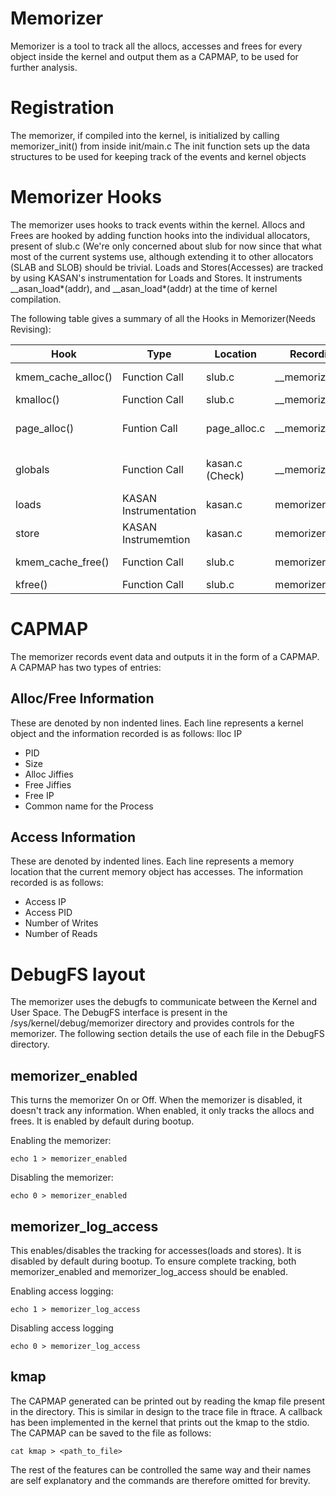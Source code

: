 # Memorizer
Memorizer is a tool to track all the allocs, accesses and frees for every object inside the kernel and output them as a CAPMAP, to be used for further analysis.

# Registration
The memorizer, if compiled into the kernel, is initialized by calling memorizer_init() from inside init/main.c 
The init function sets up the data structures to be used for keeping track of the events and kernel objects 

# Memorizer Hooks
The memorizer uses hooks to track events within the kernel. 
Allocs and Frees are hooked by adding function hooks into the individual allocators, present of slub.c (We're only concerned about slub for now since that what most of the current systems use, although extending it to other allocators (SLAB and SLOB) should be trivial.
Loads and Stores(Accesses) are tracked by using KASAN's instrumentation for Loads and Stores. It instruments __asan_load*(addr), and __asan_load*(addr) at the time of kernel compilation.

The following table gives a summary of all the Hooks in Memorizer(Needs Revising): 

Hook | Type | Location | Recording Function | Description
--- | --- | --- | --- | ---
kmem_cache_alloc() | Function Call | slub.c | __memorizer_kmalloc() | Records kmem_cache_alloc()
kmalloc() | Function Call | slub.c | __memorizer_kmalloc() | Records kmalloc()
page_alloc() | Funtion Call | page_alloc.c | __memorizer_kmalloc() | Records page_alloc() (NEEDS FIXING)
globals | Function Call | kasan.c (Check) | __memorizer_kmalloc() | Records globals (NEED to record Alloc Addr)
loads | KASAN Instrumentation | kasan.c | memorizer_mem_access() | Records loads
store | KASAN Instrumemtion | kasan.c | memorizer_mem_access() | Records Stores
kmem_cache_free() | Function Call | slub.c | memorizer_free_kobj() | Records kmem_cache_free()
kfree() | Function Call | slub.c | memorizer_free_kobj() | Records the kfree()

# CAPMAP 
The memorizer records event data and outputs it in the form of a CAPMAP. A CAPMAP has two types of entries:

## Alloc/Free Information
These are denoted by non indented lines. Each line represents a kernel object and the information recorded is as follows:
lloc IP
* PID
* Size
* Alloc Jiffies
* Free Jiffies
* Free IP 
* Common name for the Process
    
## Access Information
These are denoted by indented lines. Each line represents a memory location that the current memory object has accesses. The information recorded is as follows:
* Access IP 
* Access PID
* Number of Writes
* Number of Reads

# DebugFS layout
The memorizer uses the debugfs to communicate between the Kernel and User Space. The DebugFS interface is present in the /sys/kernel/debug/memorizer directory and provides controls for the memorizer. The following section details the use of each file in the DebugFS directory.

## memorizer_enabled
This turns the memorizer On or Off. When the memorizer is disabled, it doesn't track any information. When enabled, it only tracks the allocs and frees. It is enabled by default during bootup.

Enabling the memorizer:
```
echo 1 > memorizer_enabled
```
Disabling the memorizer:
```
echo 0 > memorizer_enabled
```

## memorizer_log_access
This enables/disables the tracking for accesses(loads and stores). It is disabled by default during bootup. To ensure complete tracking, both memorizer_enabled and memorizer_log_access should be enabled.  

Enabling access logging:
```
echo 1 > memorizer_log_access
```
Disabling access logging
```
echo 0 > memorizer_log_access
```

## kmap
The CAPMAP generated can be printed out by reading the kmap file present in the directory. This is similar in design to the trace file in ftrace. A callback has been implemented in the kernel that prints out the kmap to the stdio. The CAPMAP can be saved to the file as follows:
```
cat kmap > <path_to_file>
```

The rest of the features can be controlled the same way and their names are self explanatory and the commands are therefore omitted for brevity.


